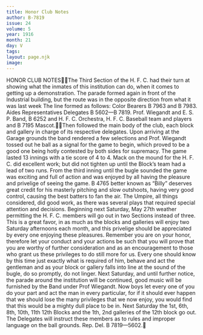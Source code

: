 ```yaml
---
title: Honor Club Notes
author: B-7819
issue: 24
volume: 5
year: 1916
month: 21
day: V
tags:
layout: page.njk
image:
---
```

HONOR CLUB NOTESThe Third Section of the H. F. C. had their turn at showing what the inmates of this institution can do, when it comes to getting up a demonstration. The parade formed again in front of the Industrial building, but the route was in the opposite direction from what it was last week The line formed as follows: Color Bearers B 7963 and B 7983. Aides Representatives Delegates B 5602—B 7819. Prof. Wiegandt and E. S. P. Band, B 6252 and H. F. C. Orchestra, H. F. C. Baseball team and players and B 7195 Mascot.Then followed the main body of the club, each block and gallery in charge of its respective delegates. Upon arriving at the Garage grounds the band rendered a few selections and Prof. Wiegandt tossed out he ball as a signal for the game to begin, which proved to be a good one being hotly contested by both sides for supremacy. The game lasted 13 innings with a tie score of 4 to 4. Mack on the mound for the H. F. C. did excellent work; but did not tighten up until the Block’s team had a lead of two runs. From the third inning until the bugle sounded the game was exciting and full of action and was enjoyed by all having the pleasure and privelige of seeing the game. B 4765 better known as “Billy” deserves great credit for his masterly pitching and slow outshoots, having very good control, causing the best batters to fan the air. The Umpire, all things considered, did good work, as there was several plays that required special attention and decisions. Beginning next Saturday, May 27th weather permitting the H. F. C. members will go out in two Sections instead of three. This is a great favor, in as much as the blocks and galleries will enjoy two Saturday afternoons each month, and this privelige should be appreciated by every one enjoying these pleasures. Remember you are on your honor, therefore let your conduct and your actions be such that you will prove that you are worthy of further consideration and as an encouragement to those who grant us these privileges to do still more for us. Every one should know by this time just exactly what is required of him, behave and act the gentleman and as your block or gallery falls into line at the sound of the bugle, do so promptly, do not linger. Next Saturday, and until further notice, the parade around the institution will be continued, good music will be furnished by the Band under Prof Wiegandt. Now boys let every one of you do your part and act the man in every particular, for if it should ever happen that we should lose the many privileges that we now enjoy, you would find that this would be a mighty dull place to be in. Next Saturday the 1st, 6th, 8th, 10th, 11th 12th Blocks and the 1th, 2nd galleries of the 12th block go out. The Delegates will instruct these members as to rules and improper language on the ball grounds. Rep. Del. B 7819—5602.
